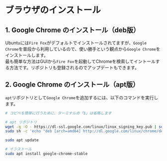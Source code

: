 # ブラウザのインストール

## 1. Google Chrome のインストール（deb版）

Ubuntuには`Fire Fox`がデフォルトでインストールされてますが、`Google Chrome`を普段から利用しているので、使い勝手という観点から`Google Chrome`をインストールします。  \
最も簡単な方法はGUIから`Fire Fox`を起動してChromeを検索してイントールする方法です。リポジトリも登録されるのでアップデートもできます。

## 2. Google Chrome のインストール（apt版）

`apt`リポジトリとして`Google Chrome`を追加するには、以下のコマンドを実行します。

```bash
# コピペを簡単に行うために、ターミナルの「$」は省略します

# apt リポジトリ
wget -q -O - https://dl-ssl.google.com/linux/linux_signing_key.pub | sudo apt-key add -
sudo sh -c 'echo "deb [arch=amd64] http://dl.google.com/linux/chrome/deb/ stable main" >> /etc/apt/sources.list.d/google.list'

sudo apt update

# インストール
sudo apt install google-chrome-stable
```
